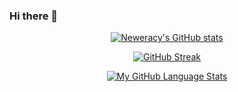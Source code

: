 
### Hi there 👋
<div align="center">


  [![Neweracy's GitHub stats](https://github-readme-stats.vercel.app/api?username=neweracy&theme=tokyonight)](https://github.com/anuraghazra/github-readme-stats)

  [![GitHub Streak](https://github-readme-streak-stats.herokuapp.com?user=neweracy&theme=tokyonight&date_format=M%20j%5B%2C%20Y%5D)](https://git.io/streak-stats)

  [![My GitHub Language Stats](https://github-readme-stats.vercel.app/api/top-langs/?username=neweracy&langs_count=5&theme=tokyonight)]()

</div>



<!--
**neweracy/neweracy** is a ✨ _special_ ✨ repository because its `README.md` (this file) appears on your GitHub profile.

Here are some ideas to get you started:

- 🔭 I’m currently working on ...
- 🌱 I’m currently learning ...
- 👯 I’m looking to collaborate on ...
- 🤔 I’m looking for help with ...
- 💬 Ask me about ...
- 📫 How to reach me: ...
- 😄 Pronouns: ...
- ⚡ Fun fact: ...
-->
